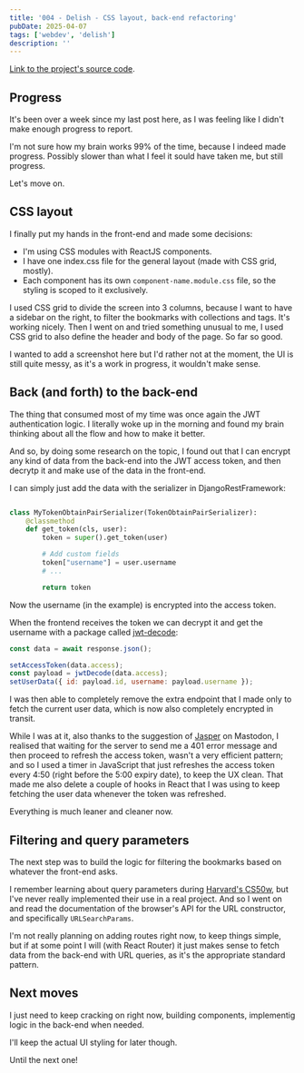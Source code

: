 ```yaml
---
title: '004 - Delish - CSS layout, back-end refactoring'
pubDate: 2025-04-07
tags: ['webdev', 'delish']
description: ''
---
```


[Link to the project's source code](https://github.com/mauromotion/delish-bookmarks).

## Progress

It's been over a week since my last post here, as I was feeling like I didn't
make enough progress to report.

I'm not sure how my brain works 99% of the time, because I indeed made progress.
Possibly slower than what I feel it sould have taken me, but still progress.

Let's move on.

## CSS layout

I finally put my hands in the front-end and made some decisions:

- I'm using CSS modules with ReactJS components.
- I have one index.css file for the general layout (made with CSS grid, mostly).
- Each component has its own `component-name.module.css` file, so the styling is
  scoped to it exclusively.

I used CSS grid to divide the screen into 3 columns, because I want to have a
sidebar on the right, to filter the bookmarks with collections and tags. It's
working nicely.
Then I went on and tried something unusual to me, I used CSS grid to also define
the header and body of the page. So far so good.

I wanted to add a screenshot here but I'd rather not at the moment, the UI is
still quite messy, as it's a work in progress, it wouldn't make sense.

## Back (and forth) to the back-end

The thing that consumed most of my time was once again the JWT authentication logic.
I literally woke up in the morning and found my brain thinking about all the
flow and how to make it better.

And so, by doing some research on the topic, I found out that I can encrypt any kind of data from the back-end into the JWT access token, and then decrytp it and make use of the data in the front-end.

I can simply just add the data with the serializer in DjangoRestFramework:

```python

class MyTokenObtainPairSerializer(TokenObtainPairSerializer):
    @classmethod
    def get_token(cls, user):
        token = super().get_token(user)

        # Add custom fields
        token["username"] = user.username
        # ...

        return token

```

Now the username (in the example) is encrypted into the access token.

When the frontend receives the token we can decrypt it and get the username with
a package called [jwt-decode](https://www.npmjs.com/package/jwt-decode):

```javascript
const data = await response.json();

setAccessToken(data.access);
const payload = jwtDecode(data.access);
setUserData({ id: payload.id, username: payload.username });
```

I was then able to completely remove the extra endpoint that I made only to
fetch the current user data, which is now also completely encrypted in
transit.

While I was at it, also thanks to the suggestion of [Jasper](https://jasper.tandy.is/) on Mastodon, I realised that waiting for the server to send me a 401 error message and then proceed to refresh the access token, wasn't a very efficient pattern; and so I used a timer in JavaScript that just refreshes the access token every 4:50 (right before the 5:00 expiry date), to keep the UX clean.
That made me also delete a couple of hooks in React that I was using to keep fetching the user
data whenever the token was refreshed.

Everything is much leaner and cleaner now.

## Filtering and query parameters

The next step was to build the logic for filtering the bookmarks based on whatever
the front-end asks.

I remember learning about query parameters during [Harvard's CS50w](https://cs50.harvard.edu/web/2020/), but I've never really implemented their use in a real project.
And so I went on and read the documentation of the browser's API for the URL
constructor, and specifically `URLSearchParams`.

I'm not really planning on adding routes right now, to keep things simple, but if at some point I will
(with React Router) it just makes sense to fetch data from the back-end with URL
queries, as it's the appropriate standard pattern.

## Next moves

I just need to keep cracking on right now, building components, implementig
logic in the back-end when needed.

I'll keep the actual UI styling for later though.

Until the next one!
